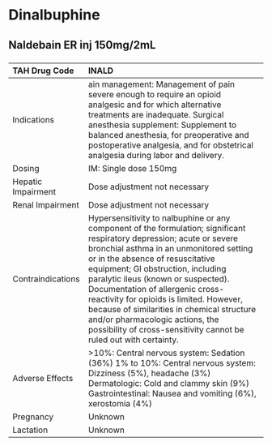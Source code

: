 # Dinalbuphine

## Naldebain ER inj 150mg/2mL

##### 

| TAH Drug Code      | INALD                                                                                                                                                                                                                                                                                                                                                                                                                                                                                                               |
|:-------------------|:--------------------------------------------------------------------------------------------------------------------------------------------------------------------------------------------------------------------------------------------------------------------------------------------------------------------------------------------------------------------------------------------------------------------------------------------------------------------------------------------------------------------|
| Indications        | ain management: Management of pain severe enough to require an opioid analgesic and for which alternative treatments are inadequate. Surgical anesthesia supplement: Supplement to balanced anesthesia, for preoperative and postoperative analgesia, and for obstetrical analgesia during labor and delivery.                                                                                                                                                                                                      |
| Dosing             | IM: Single dose 150mg                                                                                                                                                                                                                                                                                                                                                                                                                                                                                               |
| Hepatic Impairment | Dose adjustment not necessary                                                                                                                                                                                                                                                                                                                                                                                                                                                                                       |
| Renal Impairment   | Dose adjustment not necessary                                                                                                                                                                                                                                                                                                                                                                                                                                                                                       |
| Contraindications  | Hypersensitivity to nalbuphine or any component of the formulation; significant respiratory depression; acute or severe bronchial asthma in an unmonitored setting or in the absence of resuscitative equipment; GI obstruction, including paralytic ileus (known or suspected). Documentation of allergenic cross-reactivity for opioids is limited. However, because of similarities in chemical structure and/or pharmacologic actions, the possibility of cross-sensitivity cannot be ruled out with certainty. |
| Adverse Effects    | >10%: Central nervous system: Sedation (36%) 1% to 10%: Central nervous system: Dizziness (5%), headache (3%) Dermatologic: Cold and clammy skin (9%) Gastrointestinal: Nausea and vomiting (6%), xerostomia (4%)                                                                                                                                                                                                                                                                                                   |
| Pregnancy          | Unknown                                                                                                                                                                                                                                                                                                                                                                                                                                                                                                             |
| Lactation          | Unknown                                                                                                                                                                                                                                                                                                                                                                                                                                                                                                             |

